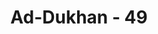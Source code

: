 ---
title: "Ad-Dukhan - 49"
no: 49
arabic_no: ٤٩
ayah: ذُقْۚ اِنَّكَ اَنْتَ الْعَزِيْزُ الْكَرِيْمُ 
translation: "”Rasakanlah, sesungguhnya kamu benar-benar orang yang perkasa lagi mulia.”"
tafsir: "Dalam suatu riwayat diterangkan sebab turunnya ayat ini Al-Amawy meriwayatkan dalam kitabnya \"Al-Magazi\" bahwa 'Ikrimah mengatakan, Rasulullah saw pernah menemui Abu Jahal dan mengatakan kepadanya, \"Celakalah kamu\". Umpatan ini diulangi beliau tiga kali.\n\nKemudian Abu Jahal menarik tangannya dari tangan Rasulullah saw dan berkata, \"Apa yang engkau ancamkan kepadaku. Engkau dan Tuhanmu tidak akan mampu melakukan tindakan apapun terhadap aku. Sebenarnya, jika engkau mengetahui, akulah orang yang paling perkasa dan paling mulia di lembah (Mekah) ini. Engkau telah mengetahui bahwa akulah yang paling perkasa di antara penduduk negeri Batha' atas kaumnya.\" Kemudian Abu Jahal mati dalam Perang Badar dalam keadaan hina. Maka turunlah ayat ini seakan-akan menyindir perkataan Abu Jahal yang juga merupakan perkataan orang-orang kafir Mekah di waktu itu.\n\nPada ayat ini Allah menggambarkan hardikan dan cemoohan yang diucapkan malaikat Zabaniyah kepada penghuni-penghuni neraka. Para malaikat mengatakan kepada mereka itu. \"Rasakanlah hai orang yang mengaku perkasa dan mulia ini, rasakanlah olehmu pembalasan dari dosa yang telah kamu kerjakan selama hidup di dunia; seakan-akan kamulah yang menentukan segala sesuatu, tidak ada orang yang lebih berkuasa dari kamu.\"\n\nMereka berpendapat bahwa kesenangan duniawi itu adalah kesenangan yang sebenarnya. Karena itu mereka gunakan seluruh hidup dan kehidupan mereka untuk mendapatkan kesenangan itu. Mereka hanya mementingkan diri sendiri dan tidak mau tahu bahwa sebenarnya hidup mereka bergantung pada manusia yang lain. Bahkan mereka berpendapat bahwa semua yang mereka peroleh itu adalah semata-mata hasil jerih payah mereka sendiri, mereka lupa bahwa semuanya itu adalah berasal dari Allah Yang Maha Pengasih lagi Maha Penyayang. Tindakan mereka menunjukkan bahwa mereka merasa dirinya berkuasa lagi perkasa. Tetapi apa yang mereka alami pada hari pembalasan adalah kebalikan dari apa yang mereka duga sebelumnya. Mereka merasakan siksaan yang pedih dan derita yang maha berat. Mereka merasa tidak ada nilai harga dirinya di hadapan para malaikat yang sedang menyiksa mereka. Mereka menyesali diri mereka tiada putus-putusnya."
---